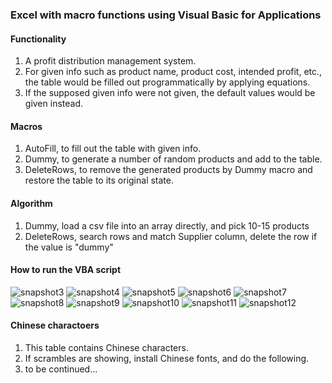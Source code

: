 ### Excel with macro functions using Visual Basic for Applications
#### Functionality
1. A profit distribution management system.
2. For given info such as product name, product cost, intended profit, etc., the table would be filled out programmatically by applying equations.
3. If the supposed given info were not given, the default values would be given instead.
#### Macros
1. AutoFill, to fill out the table with given info.
2. Dummy, to generate a number of random products and add to the table. 
3. DeleteRows, to remove the generated products by Dummy macro and restore the table to its original state.
#### Algorithm
1. Dummy, load a csv file into an array directly, and pick 10-15 products
2. DeleteRows, search rows and match Supplier column, delete the row if the value is "dummy"  
#### How to run the VBA script
![snapshot3](https://user-images.githubusercontent.com/85022169/138389707-3adcc88b-c8c8-4f0e-bc1c-5f57f56001f0.PNG)
![snapshot4](https://user-images.githubusercontent.com/85022169/138389719-ed83b8e4-ac57-4cda-808d-11a1eb5358e3.PNG)
![snapshot5](https://user-images.githubusercontent.com/85022169/138389723-6cd89c23-5484-4973-bf11-d5f746d139b3.PNG)
![snapshot6](https://user-images.githubusercontent.com/85022169/138389729-3c8dc31d-927c-4508-bb0d-b18cf20487c9.PNG)
![snapshot7](https://user-images.githubusercontent.com/85022169/138389734-9430483d-9e67-4c10-83e9-10b159ede90a.PNG)
![snapshot8](https://user-images.githubusercontent.com/85022169/138390839-223fd9e0-d461-4447-9593-38f56a7552b1.PNG)
![snapshot9](https://user-images.githubusercontent.com/85022169/138389746-1d59e451-cc3b-4791-9592-92de7ad4bbc7.PNG)
![snapshot10](https://user-images.githubusercontent.com/85022169/138389754-562a5024-b9c5-4c04-bef9-fad54e5aa42f.PNG)
![snapshot11](https://user-images.githubusercontent.com/85022169/138389758-5b4e4bad-237d-4f72-8bab-5012de2514b0.PNG)
![snapshot12](https://user-images.githubusercontent.com/85022169/138390147-b923922f-0b72-4aa3-92dc-1869404b4bf4.PNG)
#### Chinese charactoers
1. This table contains Chinese characters.
2. If scrambles are showing, install Chinese fonts, and do the following. 
3. to be continued...
